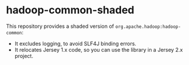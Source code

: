 # hadoop-common-shaded

This repository provides a shaded version of `org.apache.hadoop:hadoop-common`:
 
 - It excludes logging, to avoid SLF4J binding errors. 
 - It relocates Jersey 1.x code, so you can use the library in a Jersey 2.x project.